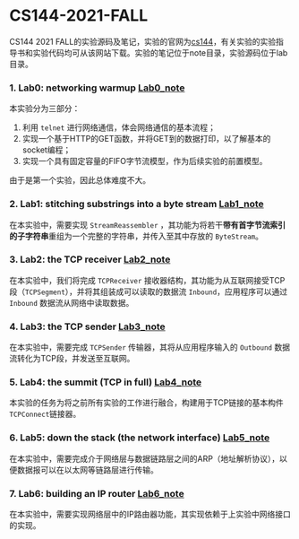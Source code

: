 # CS144-2021-FALL
CS144 2021 FALL的实验源码及笔记，实验的官网为[cs144](https://cs144.github.io/)，有关实验的实验指导书和实验代码均可从该网站下载。实验的笔记位于note目录，实验源码位于lab目录。

### 1. Lab0: networking warmup  [Lab0_note](https://github.com/jlu-xiurui/CS144-2021-FALL/blob/main/note/Lab%200.md) 

本实验分为三部分：

  1. 利用 `telnet` 进行网络通信，体会网络通信的基本流程；
  2. 实现一个基于HTTP的GET函数，并将GET到的数据打印，以了解基本的socket编程；
  3. 实现一个具有固定容量的FIFO字节流模型，作为后续实验的前置模型。

由于是第一个实验，因此总体难度不大。

### 2. Lab1: stitching substrings into a byte stream  [Lab1_note](https://github.com/jlu-xiurui/CS144-2021-FALL/blob/main/note/Lab%201.md) 

在本实验中，需要实现 `StreamReassembler` ，其功能为将若干**带有首字节流索引的子字符串**重组为一个完整的字符串，并传入至其中存放的  `ByteStream`。

### 3. Lab2: the TCP receiver  [Lab2_note](https://github.com/jlu-xiurui/CS144-2021-FALL/blob/main/note/Lab%202.md) 

在本实验中，我们将完成 `TCPReceiver` 接收器结构，其功能为从互联网接受TCP段（`TCPSegment`），并将其组装成可以读取的数据流 `Inbound`，应用程序可以通过 `Inbound` 数据流从网络中读取数据。

### 4. Lab3: the TCP sender  [Lab3_note](https://github.com/jlu-xiurui/CS144-2021-FALL/blob/main/note/Lab%203.md) 

在本实验中，需要完成 `TCPSender` 传输器，其将从应用程序输入的 `Outbound` 数据流转化为TCP段，并发送至互联网。

### 5. Lab4: the summit (TCP in full)  [Lab4_note](https://github.com/jlu-xiurui/CS144-2021-FALL/blob/main/note/Lab%204.md) 

本实验的任务为将之前所有实验的工作进行融合，构建用于TCP链接的基本构件`TCPConnect`链接器。

### 6. Lab5: down the stack (the network interface)  [Lab5_note](https://github.com/jlu-xiurui/CS144-2021-FALL/blob/main/note/Lab%205.md) 

在本实验中，需要完成介于网络层与数据链路层之间的ARP（地址解析协议），以便数据报可以在以太网等链路层进行传输。

### 7. Lab6: building an IP router  [Lab6_note](https://github.com/jlu-xiurui/CS144-2021-FALL/blob/main/note/Lab%206.md) 

在本实验中，需要实现网络层中的IP路由器功能，其实现依赖于上实验中网络接口的实现。

